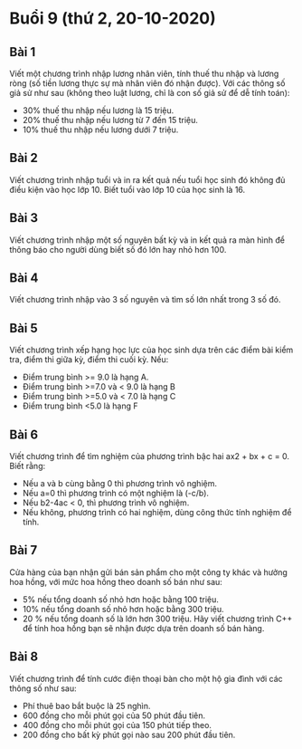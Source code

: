 # Buổi 9 (thứ 2, 20-10-2020)

## Bài 1
Viết một chương trình nhập lương nhân viên, tính thuế thu nhập và lương ròng (số tiền lương thực sự mà nhân viên đó nhận được). Với các thông số giả sử như sau (không theo luật lương, chỉ là con số giả sử để dễ tính toán):

- 30% thuế thu nhập nếu lương là 15 triệu.
- 20% thuế thu nhập nếu lương từ 7 đến 15 triệu.
- 10% thuế thu nhập nếu lương dưới 7 triệu.

## Bài 2
Viết chương trình nhập tuổi và in ra kết quả nếu tuổi học sinh đó không đủ điều kiện vào học lớp 10. Biết tuổi vào lớp 10 của học sinh là 16.

## Bài 3
Viết chương trình nhập một số nguyên bất kỳ và in kết quả ra màn hình để thông báo cho người dùng biết số đó lớn hay nhỏ hơn 100.

## Bài 4
Viết chương trình nhập vào 3 số nguyên và tìm số lớn nhất trong 3 số đó.

## Bài 5
Viết chương trình xếp hạng học lực của học sinh dựa trên các điểm bài kiểm tra, điểm thi giữa kỳ, điểm thi cuối kỳ. Nếu:

- Điểm trung bình >= 9.0 là hạng A.
- Điểm trung bình >=7.0 và < 9.0 là hạng B
- Điểm trung bình >=5.0 và < 7.0 là hạng C
- Điểm trung bình <5.0 là hạng F

## Bài 6
Viết chương trình để tìm nghiệm của phương trình bậc hai ax2 + bx + c = 0. Biết rằng:

- Nếu a và b cùng bằng 0 thì phương trình vô nghiệm.
- Nếu a=0 thì phương trình có một nghiệm là (-c/b).
- Nếu b2-4ac < 0, thì phương trình vô nghiệm.
- Nếu không, phương trình có hai nghiệm, dùng công thức tính nghiệm để tính.

## Bài 7
Cửa hàng của bạn nhận gửi bán sản phẩm cho một công ty khác và hưởng hoa hồng, với mức hoa hồng theo doanh số bán như sau:

- 5% nếu tổng doanh số nhỏ hơn hoặc bằng 100 triệu.
- 10% nếu tổng doanh số nhỏ hơn hoặc bằng 300 triệu.
- 20 % nếu tổng doanh số là lớn hơn 300 triệu.
Hãy viết chương trình C++ để tính hoa hồng bạn sẽ nhận được dựa trên doanh số bán hàng.


## Bài 8
Viết chương trình để tính cước điện thoại bàn cho một hộ gia đình với các thông số như sau:

- Phí thuê bao bắt buộc là 25 nghìn.
- 600 đồng cho mỗi phút gọi của 50 phút đầu tiên.
- 400 đồng cho mỗi phút gọi của 150 phút tiếp theo.
- 200 đồng cho bất kỳ phút gọi nào sau 200 phút đầu tiên.


